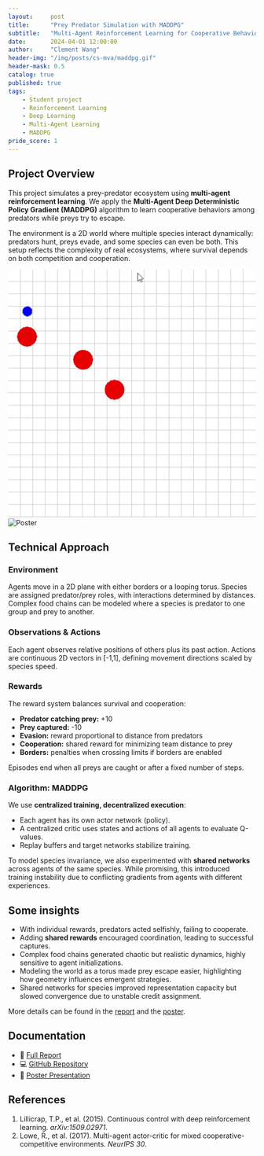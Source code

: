 ```yaml
---
layout:     post
title:      "Prey Predator Simulation with MADDPG"
subtitle:   "Multi-Agent Reinforcement Learning for Cooperative Behavior"
date:       2024-04-01 12:00:00
author:     "Clement Wang"
header-img: "/img/posts/cs-mva/maddpg.gif"
header-mask: 0.5
catalog: true
published: true
tags:
    - Student project
    - Reinforcement Learning
    - Deep Learning
    - Multi-Agent Learning
    - MADDPG
pride_score: 1
---
```


## Project Overview

This project simulates a prey-predator ecosystem using **multi-agent reinforcement learning**. We apply the **Multi-Agent Deep Deterministic Policy Gradient (MADDPG)** algorithm to learn cooperative behaviors among predators while preys try to escape.  

The environment is a 2D world where multiple species interact dynamically: predators hunt, preys evade, and some species can even be both. This setup reflects the complexity of real ecosystems, where survival depends on both competition and cooperation.  

![Demo gif](/img/posts/cs-mva/maddpg.gif)  
![Poster](/img_compressed/posts/cs-mva/maddpg_poster.jpg)  


## Technical Approach

### Environment
Agents move in a 2D plane with either borders or a looping torus. Species are assigned predator/prey roles, with interactions determined by distances. Complex food chains can be modeled where a species is predator to one group and prey to another.

### Observations & Actions
Each agent observes relative positions of others plus its past action. Actions are continuous 2D vectors in \[-1,1\], defining movement directions scaled by species speed.

### Rewards
The reward system balances survival and cooperation:  
- **Predator catching prey:** +10  
- **Prey captured:** -10  
- **Evasion:** reward proportional to distance from predators  
- **Cooperation:** shared reward for minimizing team distance to prey  
- **Borders:** penalties when crossing limits if borders are enabled

Episodes end when all preys are caught or after a fixed number of steps.

### Algorithm: MADDPG
We use **centralized training, decentralized execution**:  
- Each agent has its own actor network (policy).  
- A centralized critic uses states and actions of all agents to evaluate Q-values.  
- Replay buffers and target networks stabilize training.  

To model species invariance, we also experimented with **shared networks** across agents of the same species. While promising, this introduced training instability due to conflicting gradients from agents with different experiences.


## Some insights

- With individual rewards, predators acted selfishly, failing to cooperate.  
- Adding **shared rewards** encouraged coordination, leading to successful captures.  
- Complex food chains generated chaotic but realistic dynamics, highly sensitive to agent initializations.  
- Modeling the world as a torus made prey escape easier, highlighting how geometry influences emergent strategies.  
- Shared networks for species improved representation capacity but slowed convergence due to unstable credit assignment. 

More details can be found in the [report](https://raw.githubusercontent.com/clementw168/prey-predator-rl/main/report.pdf) and the [poster](https://raw.githubusercontent.com/clementw168/prey-predator-rl/main/assets/poster.pdf).


## Documentation

- 📑 [Full Report](https://raw.githubusercontent.com/clementw168/prey-predator-rl/main/report.pdf)  
- 💻 [GitHub Repository](https://github.com/clementw168/prey-predator-rl)  
- 🎨 [Poster Presentation](https://raw.githubusercontent.com/clementw168/prey-predator-rl/main/assets/poster.pdf)  


## References
1. Lillicrap, T.P., et al. (2015). Continuous control with deep reinforcement learning. *arXiv:1509.02971*.  
2. Lowe, R., et al. (2017). Multi-agent actor-critic for mixed cooperative-competitive environments. *NeurIPS 30*.  
